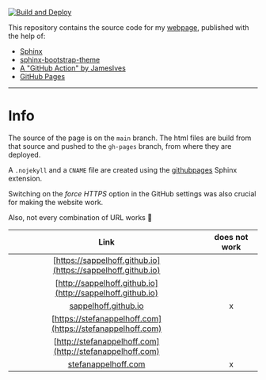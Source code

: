 [![Build and Deploy](https://github.com/sappelhoff/sappelhoff.github.io/actions/workflows/build_and_deploy.yml/badge.svg)](https://github.com/sappelhoff/sappelhoff.github.io/actions/workflows/build_and_deploy.yml)

This repository contains the source code for my
[webpage](https://stefanappelhoff.com), published with the help of:

 - [Sphinx](https://www.sphinx-doc.org/en/master/)
 - [sphinx-bootstrap-theme](https://github.com/ryan-roemer/sphinx-bootstrap-theme)
 - [A "GitHub Action" by JamesIves](https://github.com/JamesIves/github-pages-deploy-action)
 - [GitHub Pages](https://pages.github.com/)

---

# Info

The source of the page is on the `main` branch.
The html files are build from that source and pushed to the `gh-pages` branch,
from where they are deployed.

A `.nojekyll` and a `CNAME` file are created using the [githubpages](https://www.sphinx-doc.org/en/master/usage/extensions/githubpages.html)
Sphinx extension.

Switching on the *force HTTPS* option in the GitHub settings was also crucial
for making the website work.

Also, not every combination of URL works :shrug:

| Link                                                         | does not work |
| :----------------------------------------------------------: | :-----------: |
| [https://sappelhoff.github.io](https://sappelhoff.github.io) |               |
| [http://sappelhoff.github.io](http://sappelhoff.github.io)   |               |
| [sappelhoff.github.io](sappelhoff.github.io)                 | x             |
| [https://stefanappelhoff.com](https://stefanappelhoff.com)   |               |
| [http://stefanappelhoff.com](http://stefanappelhoff.com)     |               |
| [stefanappelhoff.com](stefanappelhoff.com)                   | x             |
